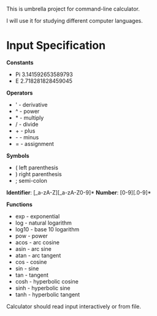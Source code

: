 This is umbrella project for command-line calculator.

I will use it for studying different computer languages.

# Input Specification

**Constants**
- Pi 3.141592653589793
- E 2.718281828459045

**Operators**
- ' - derivative
- ^ - power
- \* - multiply
- / - divide
- \+ - plus
- \- - minus
- = - assignment

**Symbols**
- ( left parenthesis
- ) right parenthesis
- ; semi-colon

**Identifier**: [_a-zA-Z][_a-zA-Z0-9]\*
**Number**: [0-9][.0-9]\*

**Functions**
- exp - exponential
- log - natural logarithm
- log10 - base 10 logarithm 
- pow - power
- acos - arc cosine
- asin - arc sine
- atan - arc tangent
- cos - cosine
- sin - sine
- tan - tangent
- cosh - hyperbolic cosine
- sinh - hyperbolic sine
- tanh - hyperbolic tangent

Calculator should read input interactively or from file.
